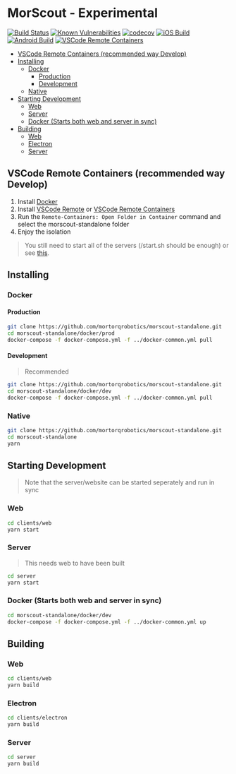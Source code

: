 # MorScout - Experimental <!-- omit in toc -->

[![Build Status](https://api.cirrus-ci.com/github/mortorqrobotics/morscout-standalone.svg)](https://cirrus-ci.com/github/mortorqrobotics/morscout-standalone)
[![Known Vulnerabilities](https://snyk.io/test/github/mortorqrobotics/morscout-standalone/badge.svg)](https://snyk.io/test/github/mortorqrobotics/morscout-standalone)
[![codecov](https://codecov.io/gh/mortorqrobotics/morscout-standalone/branch/master/graph/badge.svg)](https://codecov.io/gh/mortorqrobotics/morscout-standalone)
[![iOS Build](https://build.appcenter.ms/v0.1/apps/a0fa44cd-1214-41c9-942b-a1a33bfea92b/branches/master/badge)](https://appcenter.ms)
[![Android Build](https://build.appcenter.ms/v0.1/apps/af68d026-c265-4753-a756-2764cdfe5137/branches/master/badge)](https://appcenter.ms)
[![VSCode Remote Containers](https://img.shields.io/badge/VSCode%20Remote%20Containers-Enabled-brightgreen)](https://code.visualstudio.com/docs/remote/containers)

- [VSCode Remote Containers (recommended way Develop)](#vscode-remote-containers-recommended-way-develop)
- [Installing](#installing)
  - [Docker](#docker)
    - [Production](#production)
    - [Development](#development)
  - [Native](#native)
- [Starting Development](#starting-development)
  - [Web](#web)
  - [Server](#server)
  - [Docker (Starts both web and server in sync)](#docker-starts-both-web-and-server-in-sync)
- [Building](#building)
  - [Web](#web-1)
  - [Electron](#electron)
  - [Server](#server-1)

## VSCode Remote Containers (recommended way Develop)

1. Install [Docker](https://hub.docker.com/search/?type=edition&offering=community)
2. Install [VSCode Remote](https://marketplace.visualstudio.com/items?itemName=ms-vscode-remote.vscode-remote-extensionpack) or [VSCode Remote Containers](https://marketplace.visualstudio.com/items?itemName=ms-vscode-remote.remote-containers)
3. Run the `Remote-Containers: Open Folder in Container` command and select the morscout-standalone folder
4. Enjoy the isolation

> You still need to start all of the servers (/start.sh should be enough) or see [this](#starting-development).

## Installing

### Docker

#### Production

```bash
git clone https://github.com/mortorqrobotics/morscout-standalone.git
cd morscout-standalone/docker/prod
docker-compose -f docker-compose.yml -f ../docker-common.yml pull
```

#### Development

> Recommended

```bash
git clone https://github.com/mortorqrobotics/morscout-standalone.git
cd morscout-standalone/docker/dev
docker-compose -f docker-compose.yml -f ../docker-common.yml pull
```

### Native

```bash
git clone https://github.com/mortorqrobotics/morscout-standalone.git
cd morscout-standalone
yarn
```

## Starting Development

> Note that the server/website can be started seperately and run in sync

### Web
```bash
cd clients/web
yarn start
```

### Server

> This needs web to have been built

```bash
cd server
yarn start
```

### Docker (Starts both web and server in sync)

```bash
cd morscout-standalone/docker/dev
docker-compose -f docker-compose.yml -f ../docker-common.yml up
```

## Building

### Web

```bash
cd clients/web
yarn build
```

### Electron

```bash
cd clients/electron
yarn build
```

### Server

```bash
cd server
yarn build
```
